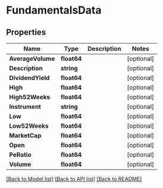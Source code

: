 # FundamentalsData

## Properties

Name | Type | Description | Notes
------------ | ------------- | ------------- | -------------
**AverageVolume** | **float64** |  | [optional] 
**Description** | **string** |  | [optional] 
**DividendYield** | **float64** |  | [optional] 
**High** | **float64** |  | [optional] 
**High52Weeks** | **float64** |  | [optional] 
**Instrument** | **string** |  | [optional] 
**Low** | **float64** |  | [optional] 
**Low52Weeks** | **float64** |  | [optional] 
**MarketCap** | **float64** |  | [optional] 
**Open** | **float64** |  | [optional] 
**PeRatio** | **float64** |  | [optional] 
**Volume** | **float64** |  | [optional] 

[[Back to Model list]](../README.md#documentation-for-models) [[Back to API list]](../README.md#documentation-for-api-endpoints) [[Back to README]](../README.md)


